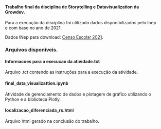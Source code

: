 #### Trabalho final da disciplina de Storytelling e Datavisualization da Growdev.

Para a execução da disciplina foi utilizado dados disponibilizados pelo Inep e com base no ano de 2021.

Dados INep para download: [Censo Escolar 2021](https://www.gov.br/inep/pt-br/acesso-a-informacao/dados-abertos/microdados/censo-escolar).

### Arquivos disponíveis.

#### Informacoes para a execucao da atividade.txt
Arquivo .tct contendo as instruções para a execução da atividade.

#### final_data_visualizattion.ipynb
Atividade de gerenciamento de dados e plotagem de gráfico utilizando o Python e a biblioteca Plotly.

#### localizacao_diferenciada_rs.html
Arquivo html gerado na conclusão do trabalho.

